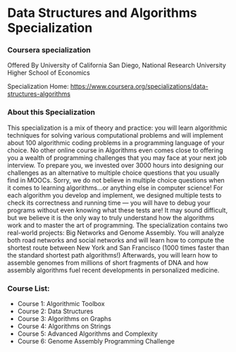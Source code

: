 # Data Structures and Algorithms Specialization

### Coursera specialization

Offered By University of California San Diego, National Research University Higher School of Economics

Specialization Home: https://www.coursera.org/specializations/data-structures-algorithms

### About this Specialization
This specialization is a mix of theory and practice: you will learn algorithmic techniques for solving various computational problems and will implement about 100 algorithmic coding problems in a programming language of your choice. No other online course in Algorithms even comes close to offering you a wealth of programming challenges that you may face at your next job interview. To prepare you, we invested over 3000 hours into designing our challenges as an alternative to multiple choice questions that you usually find in MOOCs. Sorry, we do not believe in multiple choice questions when it comes to learning algorithms...or anything else in computer science! For each algorithm you develop and implement, we designed multiple tests to check its correctness and running time — you will have to debug your programs without even knowing what these tests are! It may sound difficult, but we believe it is the only way to truly understand how the algorithms work and to master the art of programming. The specialization contains two real-world projects: Big Networks and Genome Assembly. You will analyze both road networks and social networks and will learn how to compute the shortest route between New York and San Francisco (1000 times faster than the standard shortest path algorithms!) Afterwards, you will learn how to assemble genomes from millions of short fragments of DNA and how assembly algorithms fuel recent developments in personalized medicine.

### Course List:
* Course 1: Algorithmic Toolbox
* Course 2: Data Structures
* Course 3: Algorithms on Graphs
* Course 4: Algorithms on Strings
* Course 5: Advanced Algorithms and Complexity
* Course 6: Genome Assembly Programming Challenge

